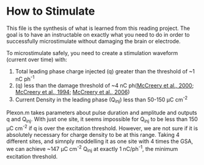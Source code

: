 # How to Stimulate 
This file is the synthesis of what is learned from this reading project. The goal is to have an instructable on exactly what you need to do in order to successfully microstimulate without damaging the brain or electrode. 

To microstimulate safely, you need to create a stimulation waveform (current over time) with:
1. Total leading phase charge injected (q) greater than the threshold of ~1 nC ph<sup>-1</sup> 
2. (q) less than the damage threshold of ~4 nC ph([McCreery et al., 2000](https://www.sciencedirect.com/science/article/pii/S0378595500001908); [McCreery et al., 1994](https://www.sciencedirect.com/science/article/pii/0378595594902585); [McCreery et al., 2006](https://ieeexplore.ieee.org/abstract/document/1608523))
3. Current Density in the leading phase (Q<sub>inj</sub>) less than 50-150 μC cm<sup>-2</sup>

Plexon.m takes parameters about pulse duration and amplitude and outputs q and Q<sub>inj</sub>. With just one site, it seems impossible for Q<sub>inj</sub> to be less than 150 μC cm<sup>-2</sup> if q is over the excitation threshold. However, we are not sure if it is absolutely necessary for charge density to be at this range. Taking 4 different sites, and simnply moddelling it as one site with 4 times the GSA, we can achieve ~147 μC cm<sup>-2</sup> Q<sub>inj</sub> at exactly 1 nC/ph<sup>-1</sup>, the minimum excitation threshold.
